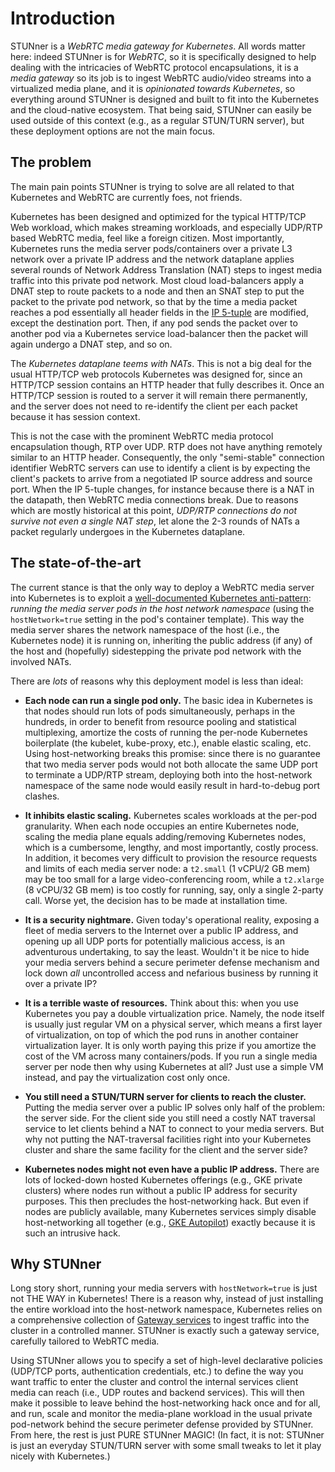 # Introduction

STUNner is a *WebRTC media gateway for Kubernetes*. All words matter here: indeed STUNner is for
*WebRTC*, so it is specifically designed to help dealing with the intricacies of WebRTC protocol
encapsulations, it is a *media gateway* so its job is to ingest WebRTC audio/video streams into a
virtualized media plane, and it is *opinionated towards Kubernetes*, so everything around STUNner
is designed and built to fit into the Kubernetes and the cloud-native ecosystem. That being said,
STUNner can easily be used outside of this context (e.g., as a regular STUN/TURN server), but these
deployment options are not the main focus.

## The problem

The main pain points STUNner is trying to solve are all related to that Kubernetes and WebRTC are
currently foes, not friends.

Kubernetes has been designed and optimized for the typical HTTP/TCP Web workload, which makes
streaming workloads, and especially UDP/RTP based WebRTC media, feel like a foreign citizen. Most
importantly, Kubernetes runs the media server pods/containers over a private L3 network over a
private IP address and the network dataplane applies several rounds of Network Address Translation
(NAT) steps to ingest media traffic into this private pod network. Most cloud load-balancers apply
a DNAT step to route packets to a node and then an SNAT step to put the packet to the private pod
network, so that by the time a media packet reaches a pod essentially all header fields in the [IP
5-tuple](https://www.techopedia.com/definition/28190/5-tuple) are modified, except the destination
port. Then, if any pod sends the packet over to another pod via a Kubernetes service load-balancer
then the packet will again undergo a DNAT step, and so on.

The *Kubernetes dataplane teems with NATs*. This is not a big deal for the usual HTTP/TCP web
protocols Kubernetes was designed for, since an HTTP/TCP session contains an HTTP header that fully
describes it. Once an HTTP/TCP session is routed to a server it will remain there permanently, and
the server does not need to re-identify the client per each packet because it has session context.

This is not the case with the prominent WebRTC media protocol encapsulation though, RTP over
UDP. RTP does not have anything remotely similar to an HTTP header. Consequently, the only
"semi-stable" connection identifier WebRTC servers can use to identify a client is by expecting the
client's packets to arrive from a negotiated IP source address and source port. When the IP 5-tuple
changes, for instance because there is a NAT in the datapath, then WebRTC media connections
break. Due to reasons which are mostly historical at this point, *UDP/RTP connections do not
survive not even a single NAT step*, let alone the 2-3 rounds of NATs a packet regularly undergoes
in the Kubernetes dataplane.

## The state-of-the-art

The current stance is that the only way to deploy a WebRTC media server into Kubernetes is to
exploit a [well-documented Kubernetes
anti-pattern](https://kubernetes.io/docs/concepts/configuration/overview): *running the media
server pods in the host network namespace* (using the `hostNetwork=true` setting in the pod's
container template). This way the media server shares the network namespace of the host (i.e., the
Kubernetes node) it is running on, inheriting the public address (if any) of the host and
(hopefully) sidestepping the private pod network with the involved NATs.

There are *lots* of reasons why this deployment model is less than ideal:

- **Each node can run a single pod only.** The basic idea in Kubernetes is that nodes should run
  lots of pods simultaneously, perhaps in the hundreds, in order to benefit from resource pooling
  and statistical multiplexing, amortize the costs of running the per-node Kubernetes boilerplate
  (the kubelet, kube-proxy, etc.), enable elastic scaling, etc. Using host-networking breaks this
  promise: since there is no guarantee that two media server pods would not both allocate the same
  UDP port to terminate a UDP/RTP stream, deploying both into the host-network namespace of the
  same node would easily result in hard-to-debug port clashes.

- **It inhibits elastic scaling.** Kubernetes scales workloads at the per-pod granularity. When
  each node occupies an entire Kubernetes node, scaling the media plane equals adding/removing
  Kubernetes nodes, which is a cumbersome, lengthy, and most importantly, costly process. In
  addition, it becomes very difficult to provision the resource requests and limits of each media
  server node: a `t2.small` (1 vCPU/2 GB mem) may be too small for a large video-conferencing room,
  while a `t2.xlarge` (8 vCPU/32 GB mem) is too costly for running, say, only a single 2-party
  call. Worse yet, the decision has to be made at installation time.

- **It is a security nightmare.** Given today's operational reality, exposing a fleet of media
  servers to the Internet over a public IP address, and opening up all UDP ports for potentially
  malicious access, is an adventurous undertaking, to say the least. Wouldn't it be nice to hide
  your media servers behind a secure perimeter defense mechanism and lock down *all* uncontrolled
  access and nefarious business by running it over a private IP?

- **It is a terrible waste of resources.** Think about this: when you use Kubernetes you pay a
  double virtualization price. Namely, the node itself is usually just regular VM on a physical
  server, which means a first layer of virtualization, on top of which the pod runs in another
  container virtualization layer. It is only worth paying this prize if you amortize the cost of
  the VM across many containers/pods. If you run a single media server per node then why using
  Kubernetes at all? Just use a simple VM instead, and pay the virtualization cost only once.

- **You still need a STUN/TURN server for clients to reach the cluster.** Putting the media server
  over a public IP solves only half of the problem: the server side. For the client side you still
  need a costly NAT traversal service to let clients behind a NAT to connect to your media
  servers. But why not putting the NAT-traversal facilities right into your Kubernetes cluster and
  share the same facility for the client and the server side?

- **Kubernetes nodes might not even have a public IP address.** There are lots of locked-down
  hosted Kubernetes offerings (e.g., GKE private clusters) where nodes run without a public IP
  address for security purposes. This then precludes the host-networking hack. But even if nodes
  are publicly available, many Kubernetes services simply disable host-networking all together
  (e.g., [GKE
  Autopilot](https://cloud.google.com/kubernetes-engine/docs/concepts/autopilot-overview)) exactly
  because it is such an intrusive hack.

## Why STUNner

Long story short, running your media servers with `hostNetwork=true` is just not THE WAY in
Kubernetes! There is a reason why, instead of just installing the entire workload into the
host-network namespace, Kubernetes relies on a comprehensive collection of [Gateway
services](https://gateway-api.sigs.k8s.io) to ingest traffic into the cluster in a controlled
manner. STUNner is exactly such a gateway service, carefully tailored to WebRTC media.

Using STUNner allows you to specify a set of high-level declarative policies (UDP/TCP ports,
authentication credentials, etc.) to define the way you want traffic to enter the cluster and
control the internal services client media can reach (i.e., UDP routes and backend services). This
will then make it possible to leave behind the host-networking hack once and for all, and run,
scale and monitor the media-plane workload in the usual private pod-network behind the secure
perimeter defense provided by STUNner. From here, the rest is just PURE STUNner MAGIC!  (In fact,
it is not: STUNner is just an everyday STUN/TURN server with some small tweaks to let it play
nicely with Kubernetes.)


